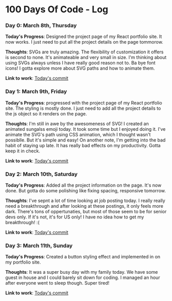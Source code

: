 # 100 Days Of Code - Log

### Day 0: March 8th, Thursday

**Today's Progress**: Designed the project page of my React portfolio site. It now works. I just need to put all the project details on the page tommorow.

**Thoughts**: SVGs are truly amazing. The flexibility of customization it offers is second to none. It's animateable and very small in size. I'm thinking about using SVGs always unless I have really good reason not to. Ba bye font icons! I gotta explore more about SVG paths and how to animate them.

**Link to work**: [Today's commit](https://github.com/faahim/faahim.github.io/commit/beed709d628240986c36b2bf4be607ef58591a21)


### Day 1: March 9th, Friday

**Today's Progress**: progressed with the project page of my React portfolio site. The styling is mostly done. I just need to add all the project details to the js object so it renders on the page.

**Thoughts**: I'm still in awe by the awesomeness of SVG! I created an animated sungalss emoji today. It took some time but I enjoyed doing it. I've animate the SVG's path using CSS animation, which I thought wasn't possiblle. But it's simple and easy! On another note, I'm getting into the bad habit of staying up late. It has really bad effects on my productivity. Gotta keep it in check.

**Link to work**: [Today's commit](https://github.com/faahim/faahim.github.io/commit/4aa02a9c7aa684195dd0ce1e0b61ea124a4e5e2e)

### Day 2: March 10th, Saturday

**Today's Progress**: Added all the project information on the page. It's now done. But gotta do some polishing like fixing spacing, responsive tomorrow.

**Thoughts**: I've sepnt a lot of time looking at job posting today. I really really need a breakthrough and after looking at these postings, it only feels more dark. There's tons of oppertunaties, but most of those seem to be for senior devs only. If it's not, it's for US only! I have no idea how to get my breakthrough! :(

**Link to work**: [Today's commit](https://github.com/faahim/faahim.github.io/commit/ed86dc2a3e19d919d1a163fa659aa0ad2620382f)

### Day 3: March 11th, Sunday

**Today's Progress**: Created a button styling effect and implemented in on my portfolio site. 

**Thoughts**: It was a super busy day with my family today. We have some guest in house and I could barely sit down for coding. I managed an hour after everyone went to sleep though. Super tired!

**Link to work**: [Today's commit](https://github.com/faahim/faahim.github.io/commit/bfb514c4e1c77cc4ef803cc51a6b78bfa97c7edd)
